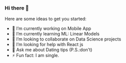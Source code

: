 ### Hi there 👋



Here are some ideas to get you started:

- 🔭 I’m currently working on Mobile App
- 🌱 I’m currently learning ML: Linear Models 
- 👯 I’m looking to collaborate on Data Science projects
- 🤔 I’m looking for help with React js
- 💬 Ask me about Dating tips (P.S.:don't)
- ⚡ Fun fact: I am single.

